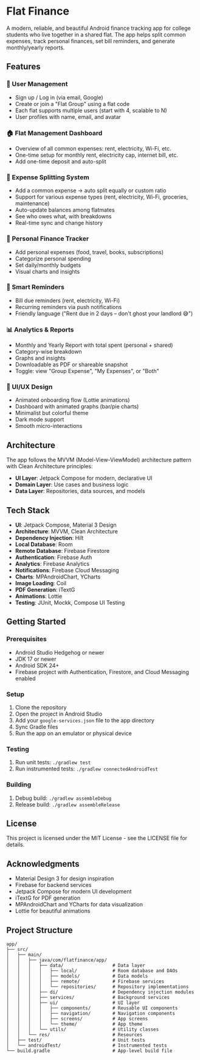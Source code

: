 # Flat Finance

A modern, reliable, and beautiful Android finance tracking app for college students who live together in a shared flat. The app helps split common expenses, track personal finances, set bill reminders, and generate monthly/yearly reports.

## Features

### 👥 User Management
- Sign up / Log in (via email, Google)
- Create or join a "Flat Group" using a flat code
- Each flat supports multiple users (start with 4, scalable to N)
- User profiles with name, email, and avatar

### 🏠 Flat Management Dashboard
- Overview of all common expenses: rent, electricity, Wi-Fi, etc.
- One-time setup for monthly rent, electricity cap, internet bill, etc.
- Add one-time deposit and auto-split

### 🔁 Expense Splitting System
- Add a common expense → auto split equally or custom ratio
- Support for various expense types (rent, electricity, Wi-Fi, groceries, maintenance)
- Auto-update balances among flatmates
- See who owes what, with breakdowns
- Real-time sync and change history

### 👤 Personal Finance Tracker
- Add personal expenses (food, travel, books, subscriptions)
- Categorize personal spending
- Set daily/monthly budgets
- Visual charts and insights

### 🧠 Smart Reminders
- Bill due reminders (rent, electricity, Wi-Fi)
- Recurring reminders via push notifications
- Friendly language ("Rent due in 2 days – don't ghost your landlord 😅")

### 📊 Analytics & Reports
- Monthly and Yearly Report with total spent (personal + shared)
- Category-wise breakdown
- Graphs and insights
- Downloadable as PDF or shareable snapshot
- Toggle: view "Group Expense", "My Expenses", or "Both"

### 🎨 UI/UX Design
- Animated onboarding flow (Lottie animations)
- Dashboard with animated graphs (bar/pie charts)
- Minimalist but colorful theme
- Dark mode support
- Smooth micro-interactions

## Architecture

The app follows the MVVM (Model-View-ViewModel) architecture pattern with Clean Architecture principles:

- **UI Layer**: Jetpack Compose for modern, declarative UI
- **Domain Layer**: Use cases and business logic
- **Data Layer**: Repositories, data sources, and models

## Tech Stack

- **UI**: Jetpack Compose, Material 3 Design
- **Architecture**: MVVM, Clean Architecture
- **Dependency Injection**: Hilt
- **Local Database**: Room
- **Remote Database**: Firebase Firestore
- **Authentication**: Firebase Auth
- **Analytics**: Firebase Analytics
- **Notifications**: Firebase Cloud Messaging
- **Charts**: MPAndroidChart, YCharts
- **Image Loading**: Coil
- **PDF Generation**: iTextG
- **Animations**: Lottie
- **Testing**: JUnit, Mockk, Compose UI Testing

## Getting Started

### Prerequisites
- Android Studio Hedgehog or newer
- JDK 17 or newer
- Android SDK 24+
- Firebase project with Authentication, Firestore, and Cloud Messaging enabled

### Setup
1. Clone the repository
2. Open the project in Android Studio
3. Add your `google-services.json` file to the app directory
4. Sync Gradle files
5. Run the app on an emulator or physical device

### Testing
1. Run unit tests: `./gradlew test`
2. Run instrumented tests: `./gradlew connectedAndroidTest`

### Building
1. Debug build: `./gradlew assembleDebug`
2. Release build: `./gradlew assembleRelease`

## License

This project is licensed under the MIT License - see the LICENSE file for details.

## Acknowledgments

- Material Design 3 for design inspiration
- Firebase for backend services
- Jetpack Compose for modern UI development
- iTextG for PDF generation
- MPAndroidChart and YCharts for data visualization
- Lottie for beautiful animations

## Project Structure

```
app/
├── src/
│   ├── main/
│   │   ├── java/com/flatfinance/app/
│   │   │   ├── data/                  # Data layer
│   │   │   │   ├── local/             # Room database and DAOs
│   │   │   │   ├── models/            # Data models
│   │   │   │   ├── remote/            # Firebase services
│   │   │   │   └── repositories/      # Repository implementations
│   │   │   ├── di/                    # Dependency injection modules
│   │   │   ├── services/              # Background services
│   │   │   ├── ui/                    # UI layer
│   │   │   │   ├── components/        # Reusable UI components
│   │   │   │   ├── navigation/        # Navigation components
│   │   │   │   ├── screens/           # App screens
│   │   │   │   └── theme/             # App theme
│   │   │   └── utils/                 # Utility classes
│   │   └── res/                       # Resources
│   ├── test/                          # Unit tests
│   └── androidTest/                   # Instrumented tests
└── build.gradle                       # App-level build file
```
